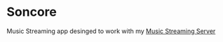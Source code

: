 # Soncore

Music Streaming app desinged to work with my [Music Streaming Server](https://github.com/F1ammetta/Music-streaming-server)
